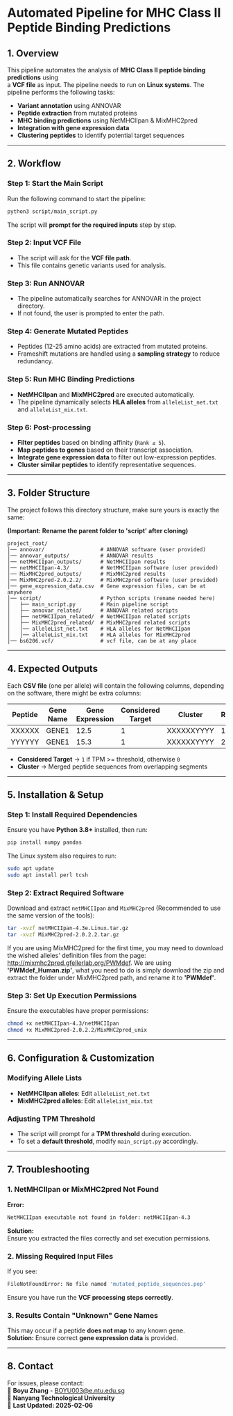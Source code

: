 # Automated Pipeline for MHC Class II Peptide Binding Predictions
## 1. Overview
This pipeline automates the analysis of **MHC Class II peptide binding predictions** using  
a **VCF file** as input. The pipeline needs to run on **Linux systems**. The pipeline performs the following tasks:

- **Variant annotation** using ANNOVAR  
- **Peptide extraction** from mutated proteins  
- **MHC binding predictions** using NetMHCIIpan & MixMHC2pred  
- **Integration with gene expression data**  
- **Clustering peptides** to identify potential target sequences  

---

## 2. Workflow

### Step 1: Start the Main Script
Run the following command to start the pipeline:

```bash
python3 script/main_script.py
```
The script will **prompt for the required inputs** step by step.

### **Step 2: Input VCF File**
- The script will ask for the **VCF file path**.
- This file contains genetic variants used for analysis.

### **Step 3: Run ANNOVAR**
- The pipeline automatically searches for ANNOVAR in the project directory.
- If not found, the user is prompted to enter the path.

### **Step 4: Generate Mutated Peptides**
- Peptides (12-25 amino acids) are extracted from mutated proteins.
- Frameshift mutations are handled using a **sampling strategy** to reduce redundancy.

### **Step 5: Run MHC Binding Predictions**
- **NetMHCIIpan** and **MixMHC2pred** are executed automatically.
- The pipeline dynamically selects **HLA alleles** from `alleleList_net.txt` and `alleleList_mix.txt`.

### **Step 6: Post-processing**
- **Filter peptides** based on binding affinity (`Rank ≤ 5`).
- **Map peptides to genes** based on their transcript association.
- **Integrate gene expression data** to filter out low-expression peptides.
- **Cluster similar peptides** to identify representative sequences.

---

## **3. Folder Structure**
The project follows this directory structure, make sure yours is exactly the same:

**(Important: Rename the parent folder to 'script' after cloning)**

```
project_root/
│── annovar/                  # ANNOVAR software (user provided)
│── annovar_outputs/          # ANNOVAR results
│── netMHCIIpan_outputs/      # NetMHCIIpan results
│── netMHCIIpan-4.3/          # NetMHCIIpan software (user provided)
│── MixMHC2pred_outputs/      # MixMHC2pred results
│── MixMHC2pred-2.0.2.2/      # MixMHC2pred software (user provided)
│── gene_expression_data.csv  # Gene expression files, can be at anywhere
│── script/                   # Python scripts (rename needed here)
│   ├── main_script.py        # Main pipeline script
│   ├── annovar_related/      # ANNOVAR related scripts
│   ├── netMHCIIpan_related/  # NetMHCIIpan related scripts
│   ├── MixMHC2pred_related/  # MixMHC2pred related scripts
│   │── alleleList_net.txt    # HLA alleles for NetMHCIIpan
│   │── alleleList_mix.txt    # HLA alleles for MixMHC2pred
│── bs6206.vcf/               # vcf file, can be at any place
```

---

## **4. Expected Outputs**
Each **CSV file** (one per allele) will contain the following columns, depending on the software, there might be extra columns:

| Peptide | Gene Name | Gene Expression | Considered Target | Cluster | Rank |
|---------|----------|----------------|------------------|--------|------|
| XXXXXX  | GENE1    | 12.5           | 1                | XXXXXXYYYY | 1.2 |
| YYYYYY  | GENE1    | 15.3           | 1                | XXXXXXYYYY | 2.1 |

- **Considered Target** → `1` if TPM >= threshold, otherwise `0`
- **Cluster** → Merged peptide sequences from overlapping segments

---

## **5. Installation & Setup**
### **Step 1: Install Required Dependencies**
Ensure you have **Python 3.8+** installed, then run:
```bash
pip install numpy pandas
```
The Linux system also requires to run:
```bash
sudo apt update
sudo apt install perl tcsh
```

### **Step 2: Extract Required Software**
Download and extract `netMHCIIpan` and `MixMHC2pred` (Recommended to use the same version of the tools):
```bash
tar -xvzf netMHCIIpan-4.3e.Linux.tar.gz
tar -xvzf MixMHC2pred-2.0.2.2.tar.gz
```
If you are using MixMHC2pred for the first time, you may need to download the wished alleles' definition files from the page:
http://mixmhc2pred.gfellerlab.org/PWMdef. We are using **'PWMdef_Human.zip'**, what you need to do is simply download the zip and 
extract the folder under MixMHC2pred path, and rename it to **'PWMdef'**. 

### **Step 3: Set Up Execution Permissions**
Ensure the executables have proper permissions:
```bash
chmod +x netMHCIIpan-4.3/netMHCIIpan
chmod +x MixMHC2pred-2.0.2.2/MixMHC2pred_unix
```
---

## **6. Configuration & Customization**
### **Modifying Allele Lists**
- **NetMHCIIpan alleles**: Edit `alleleList_net.txt`
- **MixMHC2pred alleles**: Edit `alleleList_mix.txt`

### **Adjusting TPM Threshold**
- The script will prompt for a **TPM threshold** during execution.
- To set a **default threshold**, modify `main_script.py` accordingly.

---

## **7. Troubleshooting**
### **1. NetMHCIIpan or MixMHC2pred Not Found**
**Error:**  
```bash
NetMHCIIpan executable not found in folder: netMHCIIpan-4.3
```
**Solution:**  
Ensure you extracted the files correctly and set execution permissions.

### **2. Missing Required Input Files**
If you see:
```bash
FileNotFoundError: No file named 'mutated_peptide_sequences.pep'
```
Ensure you have run the **VCF processing steps correctly**.

### **3. Results Contain "Unknown" Gene Names**
This may occur if a peptide **does not map** to any known gene.  
**Solution:** Ensure correct **gene expression data** is provided.

---

## **8. Contact**
For issues, please contact:  
📧 **Boyu Zhang** - BOYU003@e.ntu.edu.sg  
📍 **Nanyang Technological University**  
📌 **Last Updated: 2025-02-06**
